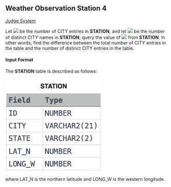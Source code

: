 ## Weather Observation Station 4

[Judge System](https://www.hackerrank.com/challenges/weather-observation-station-4/problem)

Let <img src="https://latex.codecogs.com/svg.latex?\Large&space;N"> be the number of CITY entries in **STATION**, and let <img src="https://latex.codecogs.com/svg.latex?\Large&space;N'"> be the number of distinct CITY names in **STATION**; query the value of <img src="https://latex.codecogs.com/svg.latex?\Large&space;N-N'"> 
from **STATION**. In other words, find the difference between the total number of CITY entries in the table and the number of distinct CITY entries in the table.

#### Input Format

The **STATION** table is described as follows:

![](https://github.com/andy489/Database/blob/master/assets/Weather%20Observation%20Station%201.jpg)

where LAT_N is the northern latitude and LONG_W is the western longitude.
